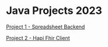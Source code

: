 # Java Projects 2023
[Project 1 - Spreadsheet Backend](https://github.com/dattgoswami/spreadsheet-backend-library) 

[Project 2 - Hapi Fhir Client](https://github.com/dattgoswami/hapi-fhir-playground) 
